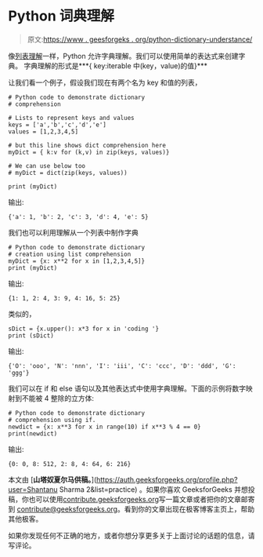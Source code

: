 # Python 词典理解

> 原文:[https://www . geesforgeks . org/python-dictionary-understance/](https://www.geeksforgeeks.org/python-dictionary-comprehension/)

像[列表理解](https://www.geeksforgeeks.org/python-list-comprehension-and-slicing/)一样，Python 允许字典理解。我们可以使用简单的表达式来创建字典。
字典理解的形式是***{ key:iterable 中(key，value)的值}***

让我们看一个例子，假设我们现在有两个名为 key 和值的列表，

```
# Python code to demonstrate dictionary 
# comprehension

# Lists to represent keys and values
keys = ['a','b','c','d','e']
values = [1,2,3,4,5]  

# but this line shows dict comprehension here  
myDict = { k:v for (k,v) in zip(keys, values)}  

# We can use below too
# myDict = dict(zip(keys, values))  

print (myDict)
```

输出:

```
{'a': 1, 'b': 2, 'c': 3, 'd': 4, 'e': 5}
```

我们也可以利用理解从一个列表中制作字典

```
# Python code to demonstrate dictionary 
# creation using list comprehension
myDict = {x: x**2 for x in [1,2,3,4,5]}
print (myDict)
```

输出:

```
{1: 1, 2: 4, 3: 9, 4: 16, 5: 25}
```

类似的，

```
sDict = {x.upper(): x*3 for x in 'coding '}
print (sDict)
```

输出:

```
{'O': 'ooo', 'N': 'nnn', 'I': 'iii', 'C': 'ccc', 'D': 'ddd', 'G': 'ggg'}
```

我们可以在 if 和 else 语句以及其他表达式中使用字典理解。下面的示例将数字映射到不能被 4 整除的立方体:

```
# Python code to demonstrate dictionary 
# comprehension using if.
newdict = {x: x**3 for x in range(10) if x**3 % 4 == 0}
print(newdict)
```

输出:

```
{0: 0, 8: 512, 2: 8, 4: 64, 6: 216}
```

本文由 [**山塔奴夏尔马供稿。**](https://auth.geeksforgeeks.org/profile.php?user=Shantanu Sharma 2&list=practice) 。如果你喜欢 GeeksforGeeks 并想投稿，你也可以使用[contribute.geeksforgeeks.org](http://www.contribute.geeksforgeeks.org)写一篇文章或者把你的文章邮寄到 contribute@geeksforgeeks.org。看到你的文章出现在极客博客主页上，帮助其他极客。

如果你发现任何不正确的地方，或者你想分享更多关于上面讨论的话题的信息，请写评论。